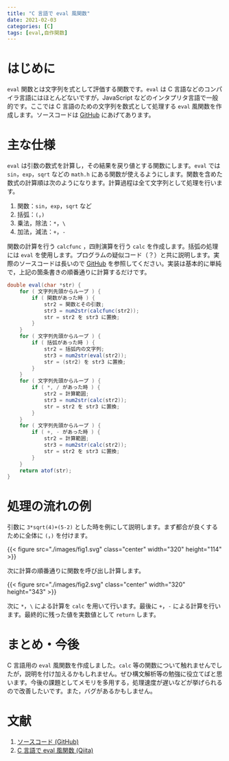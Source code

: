 ```yaml
---
title: "C 言語で eval 風関数"
date: 2021-02-03
categories: [C]
tags: [eval,自作関数]
---
```


# はじめに

`eval` 関数とは文字列を式として評価する関数です。`eval` は C 言語などのコンパイラ言語にはほとんどないですが，JavaScript などのインタプリタ言語で一般的です。ここでは C 言語のための文字列を数式として処理する `eval` 風関数を作成します。ソースコードは [GitHub](https://github.com/Daiji256/eval) にあげてあります。

# 主な仕様

`eval` は引数の数式を計算し，その結果を戻り値とする関数にします。`eval` では `sin`，`exp`，`sqrt` などの `math.h` にある関数が使えるようにします。関数を含めた数式の計算順は次のようになります。計算過程は全て文字列として処理を行います。

1. 関数：`sin`，`exp`，`sqrt` など
2. 括弧：`(`，`)`
3. 乗法，除法：`*`，`\`
4. 加法，減法：`+`，`-`

関数の計算を行う `calcfunc` ，四則演算を行う `calc` を作成します。括弧の処理には `eval` を使用します。プログラムの疑似コード（？）と共に説明します。実際のソースコードは長いので [GitHub](https://github.com/Daiji256/eval) を参照してください。実装は基本的に単純で，上記の箇条書きの順番通りに計算するだけです。

<!-- 本当は c だけど日本語がいい感じに表示されるように java にしている -->
```java
double eval(char *str) {
	for ( 文字列先頭からループ ) {
		if ( 関数があった時 ) {
			str2 = 関数とその引数;
			str3 = num2str(calcfunc(str2));
			str = str2 を str3 に置換;
		}
	}
	for ( 文字列先頭からループ ) {
		if ( 括弧があった時 ) {
			str2 = 括弧内の文字列;
			str3 = num2str(eval(str2));
			str = (str2) を str3 に置換;
		}
	}
	for ( 文字列先頭からループ ) {
		if ( *, / があった時 ) {
			str2 = 計算範囲;
			str3 = num2str(calc(str2));
			str = str2 を str3 に置換;
		}
	}
	for ( 文字列先頭からループ ) {
		if ( +, - があった時 ) {
			str2 = 計算範囲;
			str3 = num2str(calc(str2));
			str = str2 を str3 に置換;
		}
	}
	return atof(str);
}
```

# 処理の流れの例

引数に `3*sqrt(4)+(5-2)` とした時を例にして説明します。まず都合が良くするために全体に `(`，`)` を付けます。

{{< figure src="./images/fig1.svg" class="center" width="320" height="114" >}}

次に計算の順番通りに関数を呼び出し計算します。

{{< figure src="./images/fig2.svg" class="center" width="320" height="343" >}}

次に `*`，`\` による計算を `calc` を用いて行います。最後に `+`，`-` による計算を行います。最終的に残った値を実数値として `return` します。

# まとめ・今後

C 言語用の `eval` 風関数を作成しました。`calc` 等の関数について触れませんでしたが，説明を付け加えるかもしれません。ぜひ構文解析等の勉強に役立てばと思います。今後の課題としてメモリを多用する，処理速度が遅いなどが挙げられるので改善したいです。また，バグがあるかもしません。

# 文献

1. [ソースコード (GitHub)](https://github.com/Daiji256/eval)
2. [C 言語で eval 風関数 (Qiita)](https://qiita.com/Daiji256/items/09fa042e94907a232c57)
